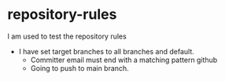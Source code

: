 # repository-rules
I am used to test the repository rules

- I have set target branches to all branches and default.
  - Committer email must end with a matching pattern github
  - Going to push to main branch.
